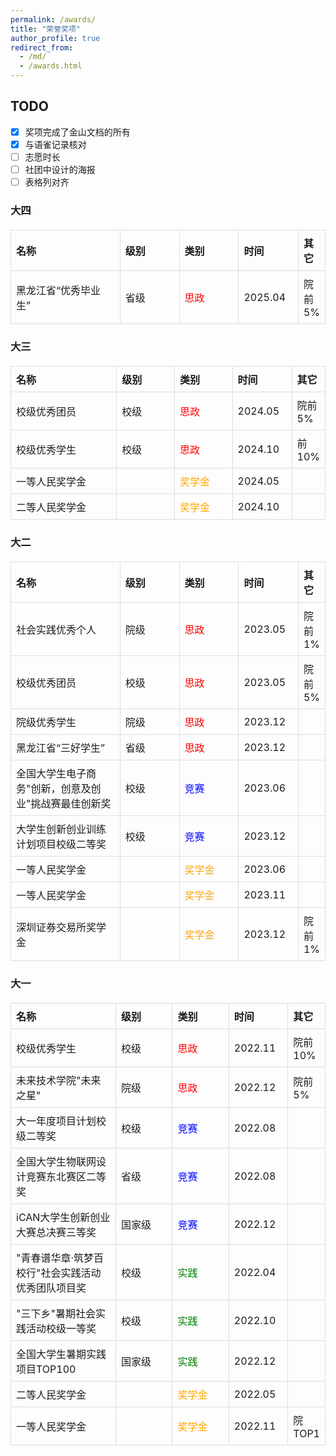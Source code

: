 ```yaml
---
permalink: /awards/
title: "荣誉奖项"
author_profile: true
redirect_from: 
  - /md/
  - /awards.html
---
```

## TODO
- [x] 奖项完成了金山文档的所有
- [x] 与语雀记录核对
- [ ] 志愿时长
- [ ] 社团中设计的海报
- [ ] 表格列对齐

<style>
.awards-table {
    width: 100%;
    border-collapse: collapse;
    margin: 20px 0;
}
.awards-table th, 
.awards-table td {
    width: 19%;
    padding: 8px;
    border: 1px solid #ddd;
    text-align: left;
}
/* 单独设置名称列的宽度 */
.awards-table th:nth-child(1),
.awards-table td:nth-child(1) {
    width: 35%;
}
</style>

<h3>大四</h3>
<table class="awards-table">
    <tr>
        <th>名称</th><th>级别</th><th>类别</th><th>时间</th><th>其它</th>
    </tr>
    <tr><td>黑龙江省“优秀毕业生”</td><td>省级</td><td><span style="color: red;">思政</span></td><td>2025.04</td><td>院前5%</td></tr>
</table>

<h3>大三</h3>
<table class="awards-table">
    <tr>
        <th>名称</th><th>级别</th><th>类别</th><th>时间</th><th>其它</th>
    </tr>
    <tr><td>校级优秀团员</td><td>校级</td><td><span style="color: red;">思政</span></td><td>2024.05</td><td>院前5%</td></tr>
    <tr><td>校级优秀学生</td><td>校级</td><td><span style="color: red;">思政</span></td><td>2024.10</td><td>前10%</td></tr>
    <tr><td>一等人民奖学金</td><td></td><td><span style="color: orange;">奖学金</span></td><td>2024.05</td><td></td></tr>
    <tr><td>二等人民奖学金</td><td></td><td><span style="color: orange;">奖学金</span></td><td>2024.10</td><td></td></tr>
</table>

<h3>大二</h3>
<table class="awards-table">
    <tr>
        <th>名称</th><th>级别</th><th>类别</th><th>时间</th><th>其它</th>
    </tr>
    <tr><td>社会实践优秀个人</td><td>院级</td><td><span style="color: red;">思政</span></td><td>2023.05</td><td>院前1%</td></tr>
    <tr><td>校级优秀团员</td><td>校级</td><td><span style="color: red;">思政</span></td><td>2023.05</td><td>院前5%</td></tr>
    <tr><td>院级优秀学生</td><td>院级</td><td><span style="color: red;">思政</span></td><td>2023.12</td><td></td></tr>
    <tr><td>黑龙江省“三好学生”</td><td>省级</td><td><span style="color: red;">思政</span></td><td>2023.12</td><td></td></tr>
    <tr><td>全国大学生电子商务"创新，创意及创业"挑战赛最佳创新奖</td><td>校级</td><td><span style="color: blue;">竞赛</span></td><td>2023.06</td><td></td></tr>
    <tr><td>大学生创新创业训练计划项目校级二等奖</td><td>校级</td><td><span style="color: blue;">竞赛</span></td><td>2023.12</td><td></td></tr>
    <tr><td>一等人民奖学金</td><td></td><td><span style="color: orange;">奖学金</span></td><td>2023.06</td><td></td></tr>
    <tr><td>一等人民奖学金</td><td></td><td><span style="color: orange;">奖学金</span></td><td>2023.11</td><td></td></tr>
    <tr><td>深圳证券交易所奖学金</td><td></td><td><span style="color: orange;">奖学金</span></td><td>2023.12</td><td>院前1%</td></tr>
</table>

<h3>大一</h3>
<table class="awards-table">
    <tr>
        <th>名称</th><th>级别</th><th>类别</th><th>时间</th><th>其它</th>
    </tr>
    <tr><td>校级优秀学生</td><td>校级</td><td><span style="color: red;">思政</span></td><td>2022.11</td><td>院前10%</td></tr>
    <tr><td>未来技术学院"未来之星"</td><td>院级</td><td><span style="color: red;">思政</span></td><td>2022.12</td><td>院前5%</td></tr>
    <tr><td>大一年度项目计划校级二等奖</td><td>校级</td><td><span style="color: blue;">竞赛</span></td><td>2022.08</td><td></td></tr>
    <tr><td>全国大学生物联网设计竞赛东北赛区二等奖</td><td>省级</td><td><span style="color: blue;">竞赛</span></td><td>2022.08</td><td></td></tr>
    <tr><td>iCAN大学生创新创业大赛总决赛三等奖</td><td>国家级</td><td><span style="color: blue;">竞赛</span></td><td>2022.12</td><td></td></tr>
    <tr><td>"青春谱华章·筑梦百校行"社会实践活动优秀团队项目奖</td><td>校级</td><td><span style="color: green;">实践</span></td><td>2022.04</td><td></td></tr>
    <tr><td>"三下乡"暑期社会实践活动校级一等奖</td><td>校级</td><td><span style="color: green;">实践</span></td><td>2022.10</td><td></td></tr>
    <tr><td>全国大学生暑期实践项目TOP100</td><td>国家级</td><td><span style="color: green;">实践</span></td><td>2022.12</td><td></td></tr>
    <tr><td>二等人民奖学金</td><td></td><td><span style="color: orange;">奖学金</span></td><td>2022.05</td><td></td></tr>
    <tr><td>一等人民奖学金</td><td></td><td><span style="color: orange;">奖学金</span></td><td>2022.11</td><td>院TOP1</td></tr>
</table>